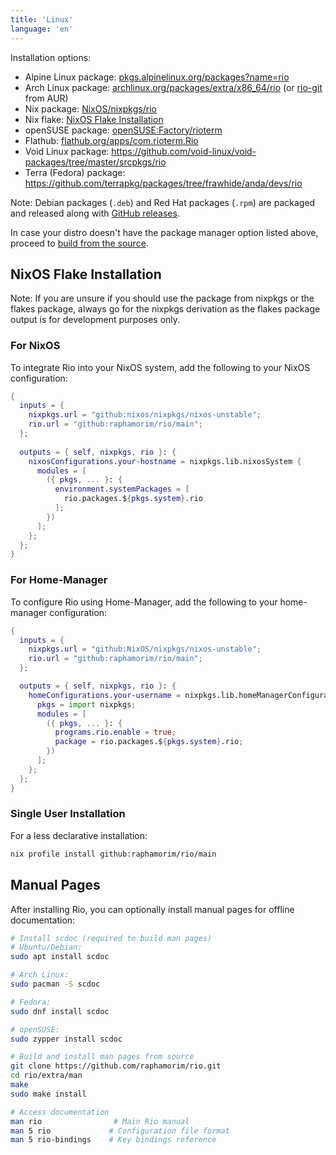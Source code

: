 ```yaml
---
title: 'Linux'
language: 'en'
---
```


Installation options:

- Alpine Linux package: [pkgs.alpinelinux.org/packages?name=rio](https://pkgs.alpinelinux.org/packages?name=rio)
- Arch Linux package: [archlinux.org/packages/extra/x86_64/rio](https://archlinux.org/packages/extra/x86_64/rio) (or [rio-git](https://aur.archlinux.org/packages/rio-git) from AUR)
- Nix package: [NixOS/nixpkgs/rio](https://github.com/NixOS/nixpkgs/blob/nixos-unstable/pkgs/by-name/ri/rio/package.nix)
- Nix flake: [NixOS Flake Installation](#nixos-flake-installation)
- openSUSE package: [openSUSE:Factory/rioterm](https://software.opensuse.org/package/rioterm)
- Flathub: [flathub.org/apps/com.rioterm.Rio](https://flathub.org/apps/com.rioterm.Rio)
- Void Linux package: https://github.com/void-linux/void-packages/tree/master/srcpkgs/rio
- Terra (Fedora) package: https://github.com/terrapkg/packages/tree/frawhide/anda/devs/rio

Note: Debian packages (`.deb`) and Red Hat packages (`.rpm`) are packaged and released along with [GitHub releases](https://github.com/raphamorim/rio/releases).

In case your distro doesn't have the package manager option listed above, proceed to [build from the source](/docs/install/build-from-source).

## NixOS Flake Installation

Note: If you are unsure if you should use the package from nixpkgs or the flakes package, always go for the nixpkgs derivation as the flakes package output is for development purposes only.

### For NixOS

To integrate Rio into your NixOS system, add the following to your NixOS configuration:

```nix
{
  inputs = {
    nixpkgs.url = "github:nixos/nixpkgs/nixos-unstable";
    rio.url = "github:raphamorim/rio/main";
  };
  
  outputs = { self, nixpkgs, rio }: {
    nixosConfigurations.your-hostname = nixpkgs.lib.nixosSystem {
      modules = [
        ({ pkgs, ... }: {
          environment.systemPackages = [
            rio.packages.${pkgs.system}.rio
          ];
        })
      ];
    };
  };
}
```

### For Home-Manager

To configure Rio using Home-Manager, add the following to your home-manager configuration:

```nix
{
  inputs = {
    nixpkgs.url = "github:NixOS/nixpkgs/nixos-unstable";
    rio.url = "github:raphamorim/rio/main";
  };

  outputs = { self, nixpkgs, rio }: {
    homeConfigurations.your-username = nixpkgs.lib.homeManagerConfiguration {
      pkgs = import nixpkgs;
      modules = [
        ({ pkgs, ... }: {
          programs.rio.enable = true;
          package = rio.packages.${pkgs.system}.rio;
        })
      ];
    };
  };
}
```

### Single User Installation

For a less declarative installation:

```bash
nix profile install github:raphamorim/rio/main
```

## Manual Pages

After installing Rio, you can optionally install manual pages for offline documentation:

```bash
# Install scdoc (required to build man pages)
# Ubuntu/Debian:
sudo apt install scdoc

# Arch Linux:
sudo pacman -S scdoc

# Fedora:
sudo dnf install scdoc

# openSUSE:
sudo zypper install scdoc

# Build and install man pages from source
git clone https://github.com/raphamorim/rio.git
cd rio/extra/man
make
sudo make install

# Access documentation
man rio                # Main Rio manual
man 5 rio             # Configuration file format
man 5 rio-bindings    # Key bindings reference
```
